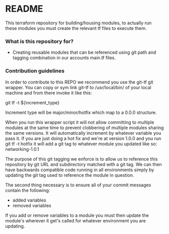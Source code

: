 # README #
This terraform repository for building/housing modules, to actually run these modules you must create the relevant tf files to execute them.

### What is this repository for? ###

* Creating reusable modules that can be referenced using git path and tagging combination in our accounts main.tf files. 


### Contribution guidelines ###
In order to contribute to this REPO we recommend you use the git-tf git wrapper. You can copy or sym link git-tf to /usr/local/bin/ of your local machine and from there invoke it like this:

git tf -t ${increment_type} 

Increment type will be major/minor/hotfix which map to a 0.0.0 structure. 

When you run this wrapper script it will not allow committing to multiple modules at the same time to prevent clobbering of multiple modules sharing the same versions. It will automatically increment by whatever variable you pass it. If you are just doing a hot fix and we're at version 1.0.0 and you run
git tf -t hotfix it will add a git tag to whatever module you updated like so: networking-1.0.1

The purpose of this git tagging we enforce is to allow us to reference this repository by git URL and subdirectory matched with a git tag. We can then have backwards compatible code running in all environments simply by updating the git tag used to reference the module in question. 

The second thing necessary is to ensure all of your commit messages contain the following:

* added variables
* removed variables

If you add or remove variables to a module you must then update the module's wherever it get's called for whatever environment you are updating. 

